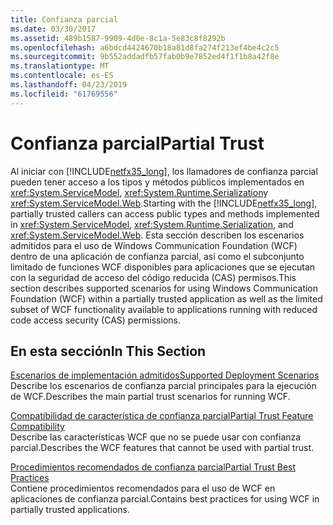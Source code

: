 ```yaml
---
title: Confianza parcial
ms.date: 03/30/2017
ms.assetid: 489b1587-9909-4d0e-8c1a-5e83c8f8292b
ms.openlocfilehash: a6bdcd4424670b18a81d8fa274f213ef4be4c2c5
ms.sourcegitcommit: 9b552addadfb57fab0b9e7852ed4f1f1b8a42f8e
ms.translationtype: MT
ms.contentlocale: es-ES
ms.lasthandoff: 04/23/2019
ms.locfileid: "61769556"
---
```

# <a name="partial-trust"></a><span data-ttu-id="50db5-102">Confianza parcial</span><span class="sxs-lookup"><span data-stu-id="50db5-102">Partial Trust</span></span>
<span data-ttu-id="50db5-103">Al iniciar con [!INCLUDE[netfx35_long](../../../../includes/netfx35-long-md.md)], los llamadores de confianza parcial pueden tener acceso a los tipos y métodos públicos implementados en <xref:System.ServiceModel>, <xref:System.Runtime.Serialization>y <xref:System.ServiceModel.Web>.</span><span class="sxs-lookup"><span data-stu-id="50db5-103">Starting with the [!INCLUDE[netfx35_long](../../../../includes/netfx35-long-md.md)], partially trusted callers can access public types and methods implemented in <xref:System.ServiceModel>, <xref:System.Runtime.Serialization>, and <xref:System.ServiceModel.Web>.</span></span> <span data-ttu-id="50db5-104">Esta sección describen los escenarios admitidos para el uso de Windows Communication Foundation (WCF) dentro de una aplicación de confianza parcial, así como el subconjunto limitado de funciones WCF disponibles para aplicaciones que se ejecutan con la seguridad de acceso del código reducida (CAS) permisos.</span><span class="sxs-lookup"><span data-stu-id="50db5-104">This section describes supported scenarios for using Windows Communication Foundation (WCF) within a partially trusted application as well as the limited subset of WCF functionality available to applications running with reduced code access security (CAS) permissions.</span></span>  
  
## <a name="in-this-section"></a><span data-ttu-id="50db5-105">En esta sección</span><span class="sxs-lookup"><span data-stu-id="50db5-105">In This Section</span></span>  
 [<span data-ttu-id="50db5-106">Escenarios de implementación admitidos</span><span class="sxs-lookup"><span data-stu-id="50db5-106">Supported Deployment Scenarios</span></span>](../../../../docs/framework/wcf/feature-details/supported-deployment-scenarios.md)  
 <span data-ttu-id="50db5-107">Describe los escenarios de confianza parcial principales para la ejecución de WCF.</span><span class="sxs-lookup"><span data-stu-id="50db5-107">Describes the main partial trust scenarios for running WCF.</span></span>  
  
 [<span data-ttu-id="50db5-108">Compatibilidad de característica de confianza parcial</span><span class="sxs-lookup"><span data-stu-id="50db5-108">Partial Trust Feature Compatibility</span></span>](../../../../docs/framework/wcf/feature-details/partial-trust-feature-compatibility.md)  
 <span data-ttu-id="50db5-109">Describe las características WCF que no se puede usar con confianza parcial.</span><span class="sxs-lookup"><span data-stu-id="50db5-109">Describes the WCF features that cannot be used with partial trust.</span></span>  
  
 [<span data-ttu-id="50db5-110">Procedimientos recomendados de confianza parcial</span><span class="sxs-lookup"><span data-stu-id="50db5-110">Partial Trust Best Practices</span></span>](../../../../docs/framework/wcf/feature-details/partial-trust-best-practices.md)  
 <span data-ttu-id="50db5-111">Contiene procedimientos recomendados para el uso de WCF en aplicaciones de confianza parcial.</span><span class="sxs-lookup"><span data-stu-id="50db5-111">Contains best practices for using WCF in partially trusted applications.</span></span>
